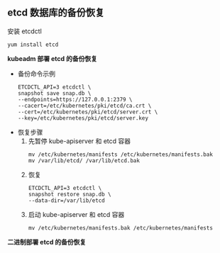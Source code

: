 ## etcd 数据库的备份恢复

安装 etcdctl
```
yum install etcd
```

__kubeadm 部署 etcd 的备份恢复__
- 备份命令示例
    ```
    ETCDCTL_API=3 etcdctl \
    snapshot save snap.db \
    --endpoints=https://127.0.0.1:2379 \
    --cacert=/etc/kubernetes/pki/etcd/ca.crt \
    --cert=/etc/kubernetes/pki/etcd/server.crt \
    --key=/etc/kubernetes/pki/etcd/server.key 
    ```
- 恢复步骤
    1. 先暂停 kube-apiserver 和 etcd 容器
        ```
        mv /etc/kubernetes/manifests /etc/kubernetes/manifests.bak
        mv /var/lib/etcd/ /var/lib/etcd.bak 
        ```
    2. 恢复
        ```
        ETCDCTL_API=3 etcdctl \
        snapshot restore snap.db \
        --data-dir=/var/lib/etcd 
        ```
    3. 启动 kube-apiserver 和 etcd 容器
        ```
        mv /etc/kubernetes/manifests.bak /etc/kubernetes/manifests
        ```

__二进制部署 etcd 的备份恢复__